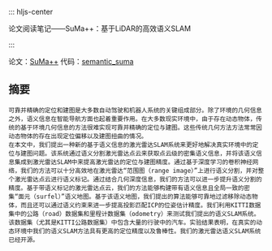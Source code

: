 ::: hljs-center

论文阅读笔记——SuMa++：基于LiDAR的高效语义SLAM

:::

论文：[SuMa++](http://www.ipb.uni-bonn.de/wp-content/papercite-data/pdf/chen2019iros.pdf)
代码：[semantic_suma](https://github.com/PRBonn/semantic_suma)

摘要
----
    可靠并精确的定位和建图是大多数自动驾驶和机器人系统的关键组成部分。除了环境的几何信息之外，语义信息在智能导航方面也起着重要作用。在大多数现实环境中，由于存在动态物体，传统的基于环境几何信息的方法很难实现可靠并精确的定位与建图。这些传统几何方法方法常常因动态物体的存在出现定位偏移以及建图扭曲的情况。
    在本文中，我们提出一种新的基于语义信息的激光雷达SLAM系统来更好地解决真实环境中的定位与建图问题。该系统通过语义分割激光雷达点云来获取点云级的密集语义信息，并将该语义信息集成到激光雷达SLAM中来提高激光雷达的定位与建图精度。通过基于深度学习的卷积神经网络，我们的方法可以十分高效地在激光雷达“范围图（range image）”上进行语义分割，并对整个激光雷达点云进行语义标记。通过结合几何深度信息，我们的方法可以进一步提升语义分割的精度。基于带语义标记的激光雷达点云，我们的方法能够构建带有语义信息且全局一致的密集“面元（surfel）”语义地图。基于该语义地图，我们提出的算法能够可靠地过滤移除动态物体，而且还可以通过语义约束来进一步提高投影匹配ICP的位姿估计精度。我们利用KITTI数据集中的公路（road）数据集和里程计数据集（odometry）来测试我们提出的语义SLAM系统。该数据集（尤其是KITTI公路数据集）中包含大量的行驶中的汽车。实验结果表明，在真实的动态环境中我们的语义SLAM方法具有更高的定位精度以及鲁棒性。我们的激光雷达语义SLAM系统已经开源。
